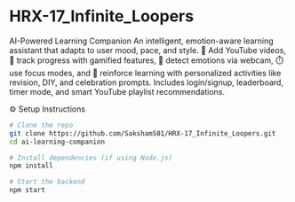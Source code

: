 # HRX-17_Infinite_Loopers

AI-Powered Learning Companion
An intelligent, emotion-aware learning assistant that adapts to user mood, pace, and style.
🎥 Add YouTube videos, 🎯 track progress with gamified features, 🧠 detect emotions via webcam, ⏱️ use focus modes, and 🎉 reinforce learning with personalized activities like revision, DIY, and celebration prompts.
Includes login/signup, leaderboard, timer mode, and smart YouTube playlist recommendations.

⚙️ Setup Instructions

```bash
# Clone the repo
git clone https://github.com/SakshamS01/HRX-17_Infinite_Loopers.git
cd ai-learning-companion

# Install dependencies (if using Node.js)
npm install

# Start the backend
npm start